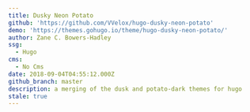 ```yaml
---
title: Dusky Neon Potato
github: 'https://github.com/VVelox/hugo-dusky-neon-potato'
demo: 'https://themes.gohugo.io/theme/hugo-dusky-neon-potato/'
author: Zane C. Bowers-Hadley
ssg:
  - Hugo
cms:
  - No Cms
date: 2018-09-04T04:55:12.000Z
github_branch: master
description: a merging of the dusk and potato-dark themes for hugo
stale: true
---
```

